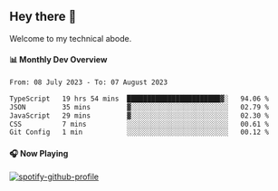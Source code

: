 ## Hey there 👋

Welcome to my technical abode.

#### 📊 Monthly Dev Overview
<!--START_SECTION:waka-->

```txt
From: 08 July 2023 - To: 07 August 2023

TypeScript   19 hrs 54 mins  ███████████████████████▓░   94.06 %
JSON         35 mins         ▓░░░░░░░░░░░░░░░░░░░░░░░░   02.79 %
JavaScript   29 mins         ▓░░░░░░░░░░░░░░░░░░░░░░░░   02.30 %
CSS          7 mins          ░░░░░░░░░░░░░░░░░░░░░░░░░   00.61 %
Git Config   1 min           ░░░░░░░░░░░░░░░░░░░░░░░░░   00.12 %
```

<!--END_SECTION:waka-->

#### 🎧 Now Playing

[![spotify-github-profile](https://spotify-github-profile.vercel.app/api/view?uid=james2mid&cover_image=true&theme=natemoo-re)](https://open.spotify.com/user/james2mid?si=2b3baf2b09cb499e)
